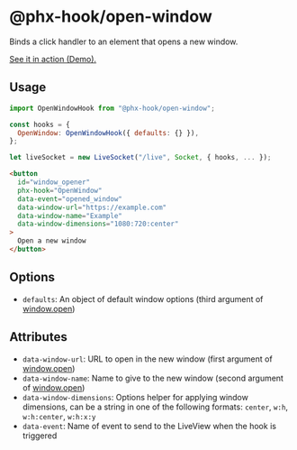 # @phx-hook/open-window

Binds a click handler to an element that opens a new window.

[See it in action (Demo).](https://phx-hook.elixir-saas.com/open-window)

## Usage

```js
import OpenWindowHook from "@phx-hook/open-window";

const hooks = {
  OpenWindow: OpenWindowHook({ defaults: {} }),
};

let liveSocket = new LiveSocket("/live", Socket, { hooks, ... });
```

```html
<button
  id="window_opener"
  phx-hook="OpenWindow"
  data-event="opened_window"
  data-window-url="https://example.com"
  data-window-name="Example"
  data-window-dimensions="1080:720:center"
>
  Open a new window
</button>
```

## Options

* `defaults`: An object of default window options (third argument of [window.open](https://developer.mozilla.org/en-US/docs/Web/API/Window/open))

## Attributes

* `data-window-url`: URL to open in the new window (first argument of [window.open](https://developer.mozilla.org/en-US/docs/Web/API/Window/open))
* `data-window-name`: Name to give to the new window (second argument of [window.open](https://developer.mozilla.org/en-US/docs/Web/API/Window/open))
* `data-window-dimensions`: Options helper for applying window dimensions, can be a string in one of the following formats: `center`, `w:h`, `w:h:center`, `w:h:x:y`
* `data-event`: Name of event to send to the LiveView when the hook is triggered
